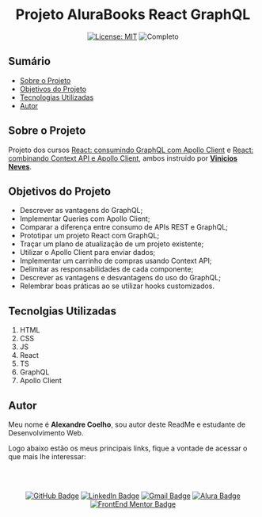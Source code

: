 
<h1 align="center"> Projeto AluraBooks React GraphQL </h1>

<div align="center">

  <a href="https://github.com/coelhoalexandre/projeto-react-alurabooks-gql/blob/master/LICENSE" target="_blank"><img src="https://img.shields.io/badge/License-MIT-yellow.svg" alt="License: MIT"></a> <img src="https://img.shields.io/badge/Completo-lightgreen.svg" alt="Completo">

</div>

## Sumário

- [Sobre o Projeto](#sobre-o-projeto)
- [Objetivos do Projeto](#objetivos-do-projeto)
- [Tecnologias Utilizadas](#tecnolgias-utilizadas)
- [Autor](#autor)

## Sobre o Projeto

Projeto dos cursos [React: consumindo GraphQL com Apollo Client](https://cursos.alura.com.br/course/react-consumindo-graphql-apollo-client) e [React: combinando Context API e Apollo Client](https://cursos.alura.com.br/course/react-combinando-context-api-apollo-client), ambos instruido por [**Vinicios Neves**](https://github.com/viniciosneves).

## Objetivos do Projeto

- Descrever as vantagens do GraphQL;
- Implementar Queries com Apollo Client;
- Comparar a diferença entre consumo de APIs REST e GraphQL;
- Prototipar um projeto React com GraphQL;
- Traçar um plano de atualização de um projeto existente;
- Utilizar o Apollo Client para enviar dados;
- Implementar um carrinho de compras usando Context API;
- Delimitar as responsabilidades de cada componente;
- Descrever as vantagens e desvantagens do uso do GraphQL;
- Relembrar boas práticas ao se utilizar hooks customizados.

## Tecnolgias Utilizadas

1. HTML
2. CSS
3. JS
4. React
6. TS
7. GraphQL
8. Apollo Client
   

## Autor
Meu nome é **Alexandre Coelho**, sou autor deste ReadMe e estudante de Desenvolvimento Web. 

Logo abaixo estão os meus principais links, fique a vontade de acessar o que mais lhe interessar:

<br>

<br>

<div align="center">

<a href = "https://github.com/coelhoalexandre"><img src="https://img.shields.io/badge/GitHub-%23333?style=for-the-badge&logo=github&logoColor=white" alt="GitHub Badge"></a>
<a href="https://www.linkedin.com/in/-coelhoalexandre/" target="_blank"><img src="https://img.shields.io/badge/-LinkedIn-%230077B5?style=for-the-badge&logo=linkedin&logoColor=white" alt="LinkedIn Badge"></a>
<a href = "mailto:alexandrecoelhocontato@gmail.com" target="_blank"><img src="https://img.shields.io/badge/-Gmail-critical?style=for-the-badge&logo=gmail&logoColor=white" target="_blank" alt="Gmail Badge"></a>
<a href = "https://cursos.alura.com.br/user/coelhoalexandre" target="_blank"><img src="https://img.shields.io/badge/Alura-0747a6?style=for-the-badge&logo=alura&logoColor=white" target="_blank" alt="Alura Badge"></a>
<a href = "https://www.frontendmentor.io/profile/coelhoalexandre" target="_blank"><img src="https://img.shields.io/badge/Frontend_Mentor-white?style=for-the-badge&logo=frontendmentor&logoColor=blue" alt="FrontEnd Mentor Badge">
